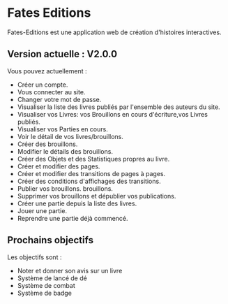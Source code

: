 Fates Editions
=================

Fates-Editions est une application web de création d'histoires interactives.

Version actuelle : V2.0.0
----------------
Vous pouvez actuellement :
- Créer un compte.
- Vous connecter au site.
- Changer votre mot de passe.
- Visualiser la liste des livres publiés par l'ensemble des auteurs du site.
- Visualiser vos Livres: vos Brouillons en cours d'écriture,vos Livres publiés.
- Visualiser vos Parties en cours.
- Voir le détail de vos livres/brouillons.
- Créer des brouillons.
- Modifier le détails des brouillons.
- Créer des Objets et des Statistiques propres au livre.
- Créer et modifier des pages.
- Créer et modifier des transitions de pages à pages.
- Créer des conditions d'affichages des transitions.
- Publier vos brouillons. brouillons.
- Supprimer vos brouillons et dépublier vos publications.
- Créer une partie depuis la liste des livres.
- Jouer une partie.
- Reprendre une partie déjà commencé.

Prochains objectifs
-------------------
Les objectifs sont :
 - Noter et donner son avis sur un livre
 - Système de lancé de dé
 - Système de combat
 - Système de badge
